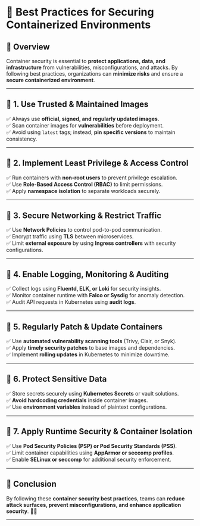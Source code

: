 # 🔐 Best Practices for Securing Containerized Environments

## 🚀 Overview

Container security is essential to **protect applications, data, and infrastructure** from vulnerabilities, misconfigurations, and attacks. By following best practices, organizations can **minimize risks** and ensure a **secure containerized environment**.

---

## 🔹 **1. Use Trusted & Maintained Images**

✅ Always use **official, signed, and regularly updated images**.  
✅ Scan container images for **vulnerabilities** before deployment.  
✅ Avoid using `latest` tags; instead, **pin specific versions** to maintain consistency.

---

## 🔹 **2. Implement Least Privilege & Access Control**

✅ Run containers with **non-root users** to prevent privilege escalation.  
✅ Use **Role-Based Access Control (RBAC)** to limit permissions.  
✅ Apply **namespace isolation** to separate workloads securely.

---

## 🔹 **3. Secure Networking & Restrict Traffic**

✅ Use **Network Policies** to control pod-to-pod communication.  
✅ Encrypt traffic using **TLS** between microservices.  
✅ Limit **external exposure** by using **Ingress controllers** with security configurations.

---

## 🔹 **4. Enable Logging, Monitoring & Auditing**

✅ Collect logs using **Fluentd, ELK, or Loki** for security insights.  
✅ Monitor container runtime with **Falco or Sysdig** for anomaly detection.  
✅ Audit API requests in Kubernetes using **audit logs**.

---

## 🔹 **5. Regularly Patch & Update Containers**

✅ Use **automated vulnerability scanning tools** (Trivy, Clair, or Snyk).  
✅ Apply **timely security patches** to base images and dependencies.  
✅ Implement **rolling updates** in Kubernetes to minimize downtime.

---

## 🔹 **6. Protect Sensitive Data**

✅ Store secrets securely using **Kubernetes Secrets** or vault solutions.  
✅ **Avoid hardcoding credentials** inside container images.  
✅ Use **environment variables** instead of plaintext configurations.

---

## 🔹 **7. Apply Runtime Security & Container Isolation**

✅ Use **Pod Security Policies (PSP) or Pod Security Standards (PSS)**.  
✅ Limit container capabilities using **AppArmor or seccomp profiles**.  
✅ Enable **SELinux or seccomp** for additional security enforcement.

---

## 🎯 **Conclusion**

By following these **container security best practices**, teams can **reduce attack surfaces, prevent misconfigurations, and enhance application security**. 🚀🔐

---
